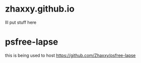 # zhaxxy.github.io
Ill put stuff here

# psfree-lapse
this is being used to host https://github.com/Zhaxxy/psfree-lapse
